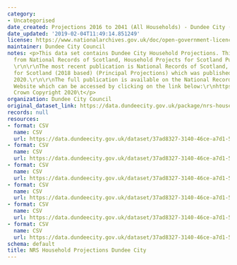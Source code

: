 ```yaml
---
category:
- Uncategorised
date_created: Projections 2016 to 2041 (All Households) - Dundee City (2016 Based)
date_updated: '2019-02-04T11:49:14.851249'
license: https://www.nationalarchives.gov.uk/doc/open-government-licence/version/3/
maintainer: Dundee City Council
notes: <p>This data set contains Dundee City Household Projections. This is sourced
  from National Records of Scotland, Household Projects for Scotland Publication.
  \r\n\r\nThe most recent publication is National Records of Scotland, Household Projects
  for Scotland (2018 based) (Principal Projections) which was published in September
  2020.\r\n\r\nThe full publication is available on the National Records of Scotland
  Website which can be accessed by clicking on the link below:\r\nhttps://www.nrscotland.gov.uk/statistics-and-data/statistics/statistics-by-theme/households/household-projections/2018-based-household-projections\r\n\xa9
  Crown Copyright 2020\t</p>
organization: Dundee City Council
original_dataset_link: https://data.dundeecity.gov.uk/package/nrs-household-projections
records: null
resources:
- format: CSV
  name: CSV
  url: https://data.dundeecity.gov.uk/dataset/37ad8327-3140-46ce-a7d1-57ab2e651642/resource/097be211-6b3a-45fd-9157-239d28551aeb/download/dundeecity_household_projections.csv
- format: CSV
  name: CSV
  url: https://data.dundeecity.gov.uk/dataset/37ad8327-3140-46ce-a7d1-57ab2e651642/resource/8bb2c0bc-f7f2-40d3-b183-2392a39046ca/download/dundeecity_household_projections_head_household.csv
- format: CSV
  name: CSV
  url: https://data.dundeecity.gov.uk/dataset/37ad8327-3140-46ce-a7d1-57ab2e651642/resource/b6e92241-d861-4802-9cce-b661b86316a1/download/dundeecity_household_projections_composition.csv
- format: CSV
  name: CSV
  url: https://data.dundeecity.gov.uk/dataset/37ad8327-3140-46ce-a7d1-57ab2e651642/resource/e9afa74e-5f38-4807-a97d-c6de8f64ab41/download/dundee_household_projections_allhholds.csv
- format: CSV
  name: CSV
  url: https://data.dundeecity.gov.uk/dataset/37ad8327-3140-46ce-a7d1-57ab2e651642/resource/4817f825-dfe0-42f9-9a69-074ced4a5871/download/dundee_household_projects_hrp.csv
- format: CSV
  name: CSV
  url: https://data.dundeecity.gov.uk/dataset/37ad8327-3140-46ce-a7d1-57ab2e651642/resource/0a836d5d-c5c9-483e-87d2-93cfc51171c1/download/dundee_household_projections_composition.csv
schema: default
title: NRS Household Projections Dundee City
---
```

